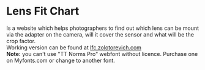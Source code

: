 # Lens Fit Chart
Is a website which helps photographers to find out which lens can be mount via the adapter on the camera, will it cover the sensor and what will be the crop factor.<br/>
Working version can be found at <a href="http://lfc.zolotorevich.com/">lfc.zolotorevich.com</a><br/>
<b>Note:</b> you can't use "TT Norms Pro" webfont without licence. Purchase one on Myfonts.com or change to another font.
